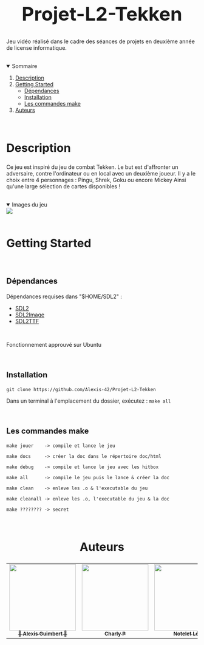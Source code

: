 <h1 align="center" style="font-size:50px;"> Projet-L2-Tekken </h1>

Jeu vidéo réalisé dans le cadre des séances de projets en deuxième année de license informatique.

<br>
<details open="open">
  <summary>Sommaire</summary>
  <ol>
    <li><a href="#Description"> Description</a></li>
    <li>
      <a href="#Getting Started"> Getting Started</a>
      <ul>
        <li><a href="#Dépendances">Dépendances</a></li>
        <li><a href="#Installation">Installation</a></li>
        <li><a href="#Les commandes make">Les commandes make</a></li>
      </ul>    
    </li>
    <li><a href="#Auteurs"> Auteurs</a></li>
  </ol>
</details>
<br>

<h2 id="Description" style="font-size:30px;"> Description</h2>


Ce jeu est inspiré du jeu de combat Tekken. Le but est d'affronter un adversaire, contre l'ordinateur ou en local avec un deuxième joueur.
Il y a le choix entre 4 personnages : Pingu, Shrek, Goku ou encore Mickey
Ainsi qu'une large sélection de cartes disponibles !

<br>

<details open="close">
  <summary>Images du jeu</summary>
  <img src="https://i.imgur.com/MGtqF44.png">

</details>

<br>

<h2 id="Getting Started" style="font-size:30px;"> Getting Started</h2>


<br>

<h3 id="Dépendances" style="font-size:20px;">Dépendances</h3>

Dépendances requises dans "$HOME/SDL2" : 
  * <a href="https://www.libsdl.org/download-2.0.php">SDL2</a>
  * <a href="https://www.libsdl.org/projects/SDL_image/">SDL2Image</a>
  * <a href="https://github.com/libsdl-org/SDL_ttf">SDL2TTF</a>

<br>

Fonctionnement approuvé sur Ubuntu

<br>

<h3 id="Installation" style="font-size:20px;">Installation</h3>


```
git clone https://github.com/Alexis-42/Projet-L2-Tekken
```
Dans un terminal à l'emplacement du dossier, exécutez : ```make all```

<br>

<h3 id="Les commandes make" style="font-size:20px;">Les commandes make</h3>


```
make jouer    -> compile et lance le jeu

make docs     -> créer la doc dans le répertoire doc/html

make debug    -> compile et lance le jeu avec les hitbox

make all      -> compile le jeu puis le lance & créer la doc

make clean    -> enleve les .o & l'executable du jeu

make cleanall -> enleve les .o, l'executable du jeu & la doc

make ???????? -> secret
```

<br>

<h2 id="Auteurs" style="font-size:30px;"align = "center">Auteurs</h2>


<table align = "center">
  <tr align = "center">
    <td><a href="https://github.com/Alexis-42/Projet-L2-Tekken/commits?author=Alexis-42"><img src="https://avatars.githubusercontent.com/u/97942917?v=4" width="175px;" alt=""/><br /><sub><b>🧂 Alexis Guimbert 🧂</b></sub></a><br /></td>
    <td align="center"><a href="https://github.com/Alexis-42/Projet-L2-Tekken/commits?author=Jck0day"><img src="https://avatars.githubusercontent.com/u/77964646?v=4" width="175px;" alt=""/><br /><sub><b>Charly P</b></sub></a><br /></td>
    <td align="center"><a href="https://github.com/Alexis-42/Projet-L2-Tekken/commits?author=NoteletL"><img src="https://avatars.githubusercontent.com/u/97942901?v=4" width="175px;" alt=""/><br /><sub><b>Notelet Léo</b></sub></a><br /></td>
  </tr>
</table>
